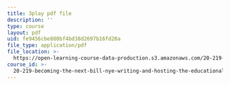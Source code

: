 ```yaml
---
title: 3play pdf file
description: ''
type: course
layout: pdf
uid: fe9456cbe880bf4bd38d2697b16fd20a
file_type: application/pdf
file_location: >-
  https://open-learning-course-data-production.s3.amazonaws.com/20-219-becoming-the-next-bill-nye-writing-and-hosting-the-educational-show-january-iap-2015/fe9456cbe880bf4bd38d2697b16fd20a_qkkI9Z9tKvo.pdf
course_id: >-
  20-219-becoming-the-next-bill-nye-writing-and-hosting-the-educational-show-january-iap-2015
---
```

